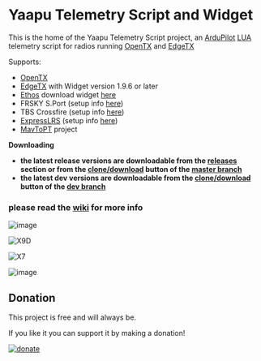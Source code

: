 # Yaapu Telemetry Script and Widget

This is the home of the Yaapu Telemetry Script project, an [ArduPilot](http://ardupilot.org/ardupilot/index.html) [LUA](https://www.lua.org/about.html) telemetry script for radios running [OpenTX](https://www.open-tx.org/) and [EdgeTX](http://www.edgetx.org)

Supports:
 - [OpenTX](https://www.open-tx.org)
 - [EdgeTX](http://www.edgetx.org) with Widget version 1.9.6 or later
 - [Ethos](https://ethos.frsky-rc.com/) download widget [here](https://github.com/yaapu/FrskyTelemetryScript/tree/dev/ETHOS) 
 - FRSKY S.Port (setup info [here](https://ardupilot.org/copter/docs/common-connecting-sport-fport.html))
 - TBS Crossfire (setup info [here](https://github.com/yaapu/FrskyTelemetryScript/wiki/Passthrough-over-CRSF-and-ExpressLRS))
 - [ExpressLRS](https://www.expresslrs.org/) (setup info [here](https://github.com/yaapu/FrskyTelemetryScript/wiki/Passthrough-over-CRSF-and-ExpressLRS))
 - [MavToPT](https://github.com/zs6buj/MavlinkToPassthru) project

**Downloading**
- **the latest release versions are downloadable from the [releases](https://github.com/yaapu/FrskyTelemetryScript/releases) section or from the [clone/download](https://github.com/yaapu/FrskyTelemetryScript/archive/master.zip) button of the [master branch](https://github.com/yaapu/FrskyTelemetryScript/tree/master)** 
- **the latest dev versions are downloadable from the [clone/download](https://github.com/yaapu/FrskyTelemetryScript/archive/dev.zip) button of the [dev branch](https://github.com/yaapu/FrskyTelemetryScript/tree/dev)** 

### please read the [wiki](https://github.com/yaapu/FrskyTelemetryScript/wiki) for more info

![image](https://user-images.githubusercontent.com/30294218/135524984-f732af4a-490b-4ce2-b4dc-9c8bfe1f6d4c.png)

![X9D](https://github.com/yaapu/FrskyTelemetryScript/raw/master/TARANIS/IMAGES/x9d.png)

![X7](https://github.com/yaapu/FrskyTelemetryScript/raw/master/TARANIS/IMAGES/x7.png)

![image](https://user-images.githubusercontent.com/30294218/152306452-db1f2e03-d042-4311-a7ba-818a198d84c6.png)

## Donation

This project is free and will always be.

If you like it you can support it by making a donation!

[![donate](https://user-images.githubusercontent.com/30294218/61724877-16fa7a80-ad6f-11e9-80de-9771e0b820ae.png)](https://paypal.me/yaapu)

